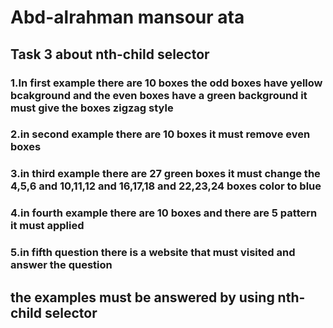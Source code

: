 # Abd-alrahman mansour ata

## Task 3 about nth-child selector

### 1.In first example there are 10 boxes the odd boxes have yellow bcakground and the even boxes have a green background it must give the boxes zigzag style 

### 2.in second example there are 10 boxes it must remove even boxes 

### 3.in third  example there are 27 green boxes it must change the 4,5,6 and 10,11,12 and 16,17,18 and 22,23,24 boxes color to blue

### 4.in fourth example there are 10 boxes and there are 5 pattern it must applied

### 5.in fifth question there is a website that must visited and answer the question

## the examples must be answered by using nth-child selector